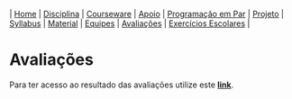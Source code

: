| [Home](https://github.com/vinicius3w/if977) | [Disciplina](/pages/disciplina.md) | [Courseware](/pages/courseware.md) | [Apoio](/pages/apoio.md) | [Programação em Par](/pages/pairprogramming.md) | [Projeto](/pages/projeto.md) | [Syllabus](/pages/syllabus.md) | [Material](/pages/material.md) | [Equipes](/pages/equipes.md) | [Avaliações](/pages/avaliacoes.md) | [Exercícios Escolares](/pages/exerciciosescolares.md) |

# Avaliações

Para ter acesso ao resultado das avaliações utilize este [**link**](https://docs.google.com/spreadsheets/d/10uS0y79ghaL8v9V3neCZPtIrrMkJyWSCLHk5XYQnzKM/edit?usp=sharing).
